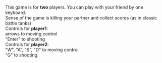This game is for <b>two</b> players. You can play with your friend by one keyboard.<br>
Sense of the game is killing your partner and collect scores (as in classic battle tanks)<br>
Controls for <b>player1</b>:<br>
arrows to moving control<br>
"Enter" to shooting<br>
Controls for <b>player2</b>:<br>
"W", "A", "S", "D" to moving control<br>
"G" to shooting<br>
